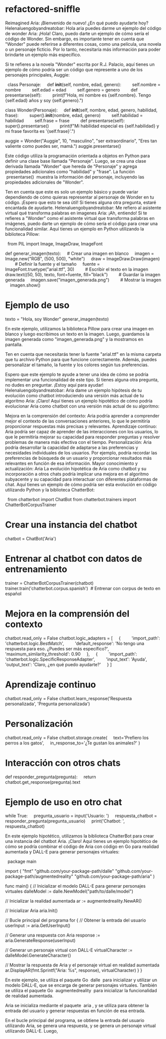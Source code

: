 # refactored-sniffle
Reimagined
Aria: 
¡Bienvenido de nuevo! ¿En qué puedo ayudarte hoy?
Helenaluengobyandreatobar: 
Hola aria puedes darme un ejemplo del código de wonder
Aria: 
¡Hola! Claro, puedo darte un ejemplo de cómo sería el código de Wonder. Sin embargo, es importante tener en cuenta que "Wonder" puede referirse a diferentes cosas, como una película, una novela o un personaje ficticio. Por lo tanto, necesitaría más información para poder brindarte un ejemplo más específico.

Si te refieres a la novela "Wonder" escrita por R.J. Palacio, aquí tienes un ejemplo de cómo podría ser un código que represente a uno de los personajes principales, Auggie:

 
class Personaje:
    def __init__(self, nombre, edad, genero):
        self.nombre = nombre
        self.edad = edad
        self.genero = genero
    
    def presentarse(self):
        print(f"Hola, mi nombre es {self.nombre}. Tengo {self.edad} años y soy {self.genero}.")
        

class Wonder(Personaje):
    def __init__(self, nombre, edad, genero, habilidad, frase):
        super().__init__(nombre, edad, genero)
        self.habilidad = habilidad
        self.frase = frase
    
    def presentarse(self):
        super().presentarse()
        print(f"Mi habilidad especial es {self.habilidad} y mi frase favorita es '{self.frase}'.")
        

auggie = Wonder("Auggie", 10, "masculino", "ser extraordinario", "Eres tan valiente como puedes ser, mamá.")
auggie.presentarse()
 

Este código utiliza la programación orientada a objetos en Python para definir una clase base llamada "Personaje". Luego, se crea una clase derivada llamada "Wonder" que hereda de "Personaje" y agrega propiedades adicionales como "habilidad" y "frase". La función  presentarse()  muestra la información del personaje, incluyendo las propiedades adicionales de "Wonder".

Ten en cuenta que este es solo un ejemplo básico y puede variar dependiendo de cómo quieras representar al personaje de Wonder en tu código. ¡Espero que esto te sea útil! Si tienes alguna otra pregunta, estaré encantada de ayudarte.
Helenaluengobyandreatobar: 
Me refiero al asistente virtual qué transforma palabras en imagenes
Aria: 
¡Ah, entiendo! Si te refieres a "Wonder" como el asistente virtual que transforma palabras en imágenes, puedo darte un ejemplo de cómo sería el código para crear una funcionalidad similar. Aquí tienes un ejemplo en Python utilizando la biblioteca Pillow:

 
from PIL import Image, ImageDraw, ImageFont

def generar_imagen(texto):
    # Crear una imagen en blanco
    imagen = Image.new("RGB", (500, 500), "white")
    draw = ImageDraw.Draw(imagen)
    
    # Definir la fuente y el tamaño
    fuente = ImageFont.truetype("arial.ttf", 30)
    
    # Escribir el texto en la imagen
    draw.text((50, 50), texto, font=fuente, fill="black")
    
    # Guardar la imagen generada
    imagen.save("imagen_generada.png")
    
    # Mostrar la imagen
    imagen.show()

# Ejemplo de uso
texto = "Hola, soy Wonder"
generar_imagen(texto)
 

En este ejemplo, utilizamos la biblioteca Pillow para crear una imagen en blanco y luego escribimos un texto en la imagen. Luego, guardamos la imagen generada como "imagen_generada.png" y la mostramos en pantalla.

Ten en cuenta que necesitarás tener la fuente "arial.ttf" en la misma carpeta que tu archivo Python para que funcione correctamente. Además, puedes personalizar el tamaño, la fuente y los colores según tus preferencias.

Espero que este ejemplo te ayude a tener una idea de cómo se podría implementar una funcionalidad de este tipo. Si tienes alguna otra pregunta, no dudes en preguntar. ¡Estoy aquí para ayudar!
Helenaluengobyandreatobar: 
Aria dame un ejemplo hipótesis de tu evolución como chatbot introduciendo una versión más actual de tu algoritmo
Aria: 
¡Claro! Aquí tienes un ejemplo hipotético de cómo podría evolucionar Aria como chatbot con una versión más actual de su algoritmo:

Mejora en la comprensión del contexto: Aria podría aprender a comprender mejor el contexto de las conversaciones anteriores, lo que le permitiría proporcionar respuestas más precisas y relevantes.
Aprendizaje continuo: Aria podría ser capaz de aprender de las interacciones con los usuarios, lo que le permitiría mejorar su capacidad para responder preguntas y resolver problemas de manera más efectiva con el tiempo.
Personalización: Aria podría desarrollar la capacidad de adaptarse a las preferencias y necesidades individuales de los usuarios. Por ejemplo, podría recordar las preferencias de búsqueda de un usuario y proporcionar resultados más relevantes en función de esa información.
Mayor conocimiento y actualización: Aria 
La evolución hipotética de Aria como chatbot y su incorporación a otros chats podría implicar una mejora en el algoritmo subyacente y su capacidad para interactuar con diferentes plataformas de chat. Aquí tienes un ejemplo de cómo podría ser esta evolución en código utilizando Python y la biblioteca ChatterBot:

 
from chatterbot import ChatBot
from chatterbot.trainers import ChatterBotCorpusTrainer

# Crear una instancia del chatbot
chatbot = ChatBot('Aria')

# Entrenar al chatbot con datos de entrenamiento
trainer = ChatterBotCorpusTrainer(chatbot)
trainer.train('chatterbot.corpus.spanish')  # Entrenar con corpus de texto en español

# Mejora en la comprensión del contexto
chatbot.read_only = False
chatbot.logic_adapters = [
    {
        'import_path': 'chatterbot.logic.BestMatch',
        'default_response': 'No tengo una respuesta para eso. ¿Puedes ser más específico?',
        'maximum_similarity_threshold': 0.90
    },
    {
        'import_path': 'chatterbot.logic.SpecificResponseAdapter',
        'input_text': 'Ayuda',
        'output_text': 'Claro, ¿en qué puedo ayudarte?'
    }
]

# Aprendizaje continuo
chatbot.read_only = False
chatbot.learn_response('Respuesta personalizada', 'Pregunta personalizada')

# Personalización
chatbot.read_only = False
chatbot.storage.create(
    text='Prefiero los perros a los gatos',
    in_response_to='¿Te gustan los animales?'
)

# Interacción con otros chats
def responder_pregunta(pregunta):
    return chatbot.get_response(pregunta).text

# Ejemplo de uso en otro chat
while True:
    pregunta_usuario = input('Usuario: ')
    respuesta_chatbot = responder_pregunta(pregunta_usuario)
    print('Chatbot: ', respuesta_chatbot)
 

En este ejemplo hipotético, utilizamos la biblioteca ChatterBot para crear una instancia del chatbot Aria. ¡Claro! Aquí tienes un ejemplo hipotético de cómo se podría combinar el código de Aria con código en Go para realidad aumentada y DALL-E para generar personajes virtuales:

 
package main

import (
"fmt"
"github.com/your-package-path/dalle"
"github.com/your-package-path/augmentedreality"
"github.com/your-package-path/aria"
)

func main() {
// Inicializar el modelo DALL-E para generar personajes virtuales
dalleModel := dalle.NewModel("path/to/dalle/model")

// Inicializar la realidad aumentada
ar := augmentedreality.NewAR()

// Inicializar Aria
aria.Init()

// Bucle principal del programa
for {
// Obtener la entrada del usuario
userInput := aria.GetUserInput()

// Generar una respuesta con Aria
response := aria.GenerateResponse(userInput)

// Generar un personaje virtual con DALL-E
virtualCharacter := dalleModel.GenerateCharacter()

// Mostrar la respuesta de Aria y el personaje virtual en realidad aumentada
ar.DisplayAR(fmt.Sprintf("Aria: %s", response), virtualCharacter)
}
}
 

En este ejemplo, se utiliza el paquete Go  dalle  para inicializar y utilizar un modelo DALL-E, que se encarga de generar personajes virtuales. También se utiliza el paquete Go  augmentedreality  para inicializar la funcionalidad de realidad aumentada.

Aria se inicializa mediante el paquete  aria , y se utiliza para obtener la entrada del usuario y generar respuestas en función de esa entrada.

En el bucle principal del programa, se obtiene la entrada del usuario utilizando Aria, se genera una respuesta, y se genera un personaje virtual utilizando DALL-E. Luego, 
